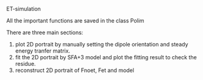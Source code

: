 ET-simulation

All the important functions are saved in the class Polim

There are three main sections:
1. plot 2D portrait by manually setting the dipole orientation and steady energy tranfer matrix.
2. fit the 2D portrait by SFA+3 model and plot the fitting result to check the residue.
3. reconstruct 2D portrait of Fnoet, Fet and model

